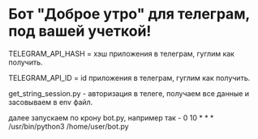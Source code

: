 # Бот "Доброе утро" для телеграм, под вашей учеткой!

TELEGRAM_API_HASH = хэш приложения в телеграм, гуглим как получить.

TELEGRAM_API_ID = id приложения в телеграм, гуглим как получить. 

get_string_session.py - авторизация в телеге, получаем все данные и засовываем в env файл.

далее запускаем по крону bot.py, например так - 0 10 * * * /usr/bin/python3 /home/user/bot.py
